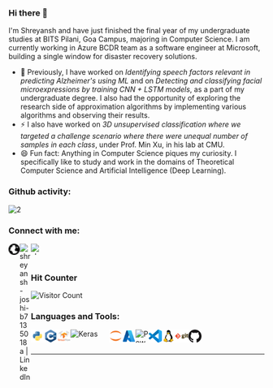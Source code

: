 ### Hi there 👋
I'm Shreyansh and have just finished the final year of my undergraduate studies at BITS Pilani, Goa Campus, majoring in Computer Science. I am currently working in Azure BCDR team as a software engineer at Microsoft, building a single window for disaster recovery solutions.
- 🌱 Previously, I have worked on *Identifying speech factors relevant in predicting Alzheimer's using ML* and on *Detecting and classifying facial microexpressions by training CNN + LSTM models*, as a part of my undergraduate degree. I also had the opportunity of exploring the research side of approximation algorithms by implementing various algorithms and observing their results.
- ⚡ I also have worked on *3D unsupervised classification where we targeted a challenge scenario where there were unequal number of samples in each class*, under Prof. Min Xu, in his lab at CMU.
- 😄 Fun fact: Anything in Computer Science piques my curiosity. I specifically like to study and work in the domains of Theoretical Computer Science and Artificial Intelligence (Deep Learning).

### Github activity:
<img src="https://github-readme-stats.vercel.app/api/top-langs/?username=ShreyanshJoshi&theme=radical&layout=compact&hide=Jupyter%20Notebook"  display=block width=50% height="250px"  alt="2" >

### Connect with me:

[<img align="left" alt="shreyanshjoshi.github.io/" title="shreyanshjoshi.github.io/" width="22px"  height="22px" src="https://raw.githubusercontent.com/iconic/open-iconic/master/svg/globe.svg" />](https://shreyanshjoshi.github.io/)

[<img align="left" alt="shreyansh-joshi-b7135018a | LinkedIn" width="22px" src="https://cdn.jsdelivr.net/npm/simple-icons@v3/icons/linkedin.svg" />](https://www.linkedin.com/in/shreyansh-joshi-b7135018a/)

[<img align="left" alt="shreyanshjoshi13@gmail.com | E-mail" title="shreyanshjoshi13@gmail.com" width="22px" height="22px" src="https://cdn.jsdelivr.net/npm/simple-icons@3.13.0/icons/gmail.svg"/>](mailto:shreyanshjoshi13@gmail.com)

<br/>
<br/>

### Hit Counter

![Visitor Count](https://profile-counter.glitch.me/ShreyanshJoshi/count.svg)

### Languages and Tools:
<div>
<img align="left" alt="Python" width="26px" height="26px" title="Python" src="https://raw.githubusercontent.com/github/explore/80688e429a7d4ef2fca1e82350fe8e3517d3494d/topics/python/python.png"/>
<img align="left" alt="C++" width="26px" height="26px"title="C++" src="https://raw.githubusercontent.com/github/explore/80688e429a7d4ef2fca1e82350fe8e3517d3494d/topics/cpp/cpp.png" />

<img align="left" alt="TF" width="26px" height="26px" title="TensorFlow" src="https://raw.githubusercontent.com/github/explore/80688e429a7d4ef2fca1e82350fe8e3517d3494d/topics/tensorflow/tensorflow.png" />
<img align="left" alt="Keras"  width="76px" height="22px" title="Keras" src="https://keras.io/img/logo.png" /> 
  
<img align="left" alt="Jupyter Notebook" width="26px" height="26px" title="Jupyter Notebook" src="https://raw.githubusercontent.com/Delta456/Delta456/master/img/jupyter_notebook.png" />

<img align="left" alt="Azure" width="26px" height="26px" title="Azure" src="https://raw.githubusercontent.com/github/explore/80688e429a7d4ef2fca1e82350fe8e3517d3494d/topics/azure/azure.png" />
<img align="left" alt="Powershell" width="26px" height="26px"title="Powershell" src="https://upload.wikimedia.org/wikipedia/commons/a/af/PowerShell_Core_6.0_icon.png" />
  <img align="left" alt="Visual Studio Code" width="26px" height="26px" title="VSCode" src="https://raw.githubusercontent.com/github/explore/80688e429a7d4ef2fca1e82350fe8e3517d3494d/topics/visual-studio-code/visual-studio-code.png" />
<img align="left" alt="Linux" width="26px" height="26px"title="Linux" src="https://raw.githubusercontent.com/github/explore/80688e429a7d4ef2fca1e82350fe8e3517d3494d/topics/linux/linux.png" />

<img align="left" alt="Git" width="26px"  height="26px" title="Git" src="https://raw.githubusercontent.com/github/explore/80688e429a7d4ef2fca1e82350fe8e3517d3494d/topics/git/git.png" />
<img align="left" alt="GitHub" width="26px" height="26px" title="GitHub" src="https://raw.githubusercontent.com/github/explore/78df643247d429f6cc873026c0622819ad797942/topics/github/github.png" />

</div>
<br/><br/>

<!-- ### ⚙️ &nbsp;GitHub Analytics

<p align= "center">
  <img height= "150" src="https://github-readme-stats.vercel.app/api?username=ShreyanshJoshi&show_icons=true&include_all_commits=true&hide=stars" />
  <img height= "150" src="https://github-readme-stats.vercel.app/api/top-langs/?username=ShreyanshJoshi&layout=compact" />
</p> -->
---
